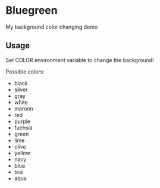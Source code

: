 # Bluegreen

My background color changing demo

## Usage

Set COLOR environment variable to change the background!

Possible colors:
- black
- silver
- gray
- white
- maroon 
- red
- purple
- fuchsia
- green
- lime
- olive
- yellow
- navy
- blue
- teal
- aqua
